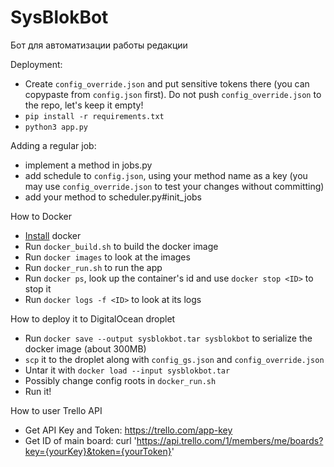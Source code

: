 # SysBlokBot
Бот для автоматизации работы редакции

Deployment:
- Create `config_override.json` and put sensitive tokens there (you can copypaste from `config.json` first). Do not push `config_override.json` to the repo, let's keep it empty!
- `pip install -r requirements.txt`
- `python3 app.py`

Adding a regular job:
- implement a method in jobs.py
- add schedule to `config.json`, using your method name as a key (you may use `config_override.json` to test your changes without committing)
- add your method to scheduler.py#init_jobs

How to Docker
- [Install](https://docs.docker.com/get-docker/) docker
- Run `docker_build.sh` to build the docker image
- Run `docker images` to look at the images
- Run `docker_run.sh` to run the app
- Run `docker ps`, look up the container's id and use `docker stop <ID>` to stop it
- Run `docker logs -f <ID>` to look at its logs

How to deploy it to DigitalOcean droplet
- Run `docker save --output sysblokbot.tar sysblokbot` to serialize the docker image (about 300MB)
- `scp` it to the droplet along with `config_gs.json` and `config_override.json`
- Untar it with `docker load --input sysblokbot.tar`
- Possibly change config roots in `docker_run.sh`
- Run it!

How to user Trello API
- Get API Key and Token: https://trello.com/app-key
- Get ID of main board: curl 'https://api.trello.com/1/members/me/boards?key={yourKey}&token={yourToken}'
